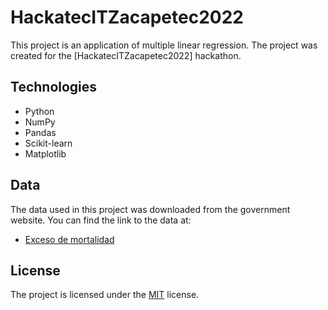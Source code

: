 
# HackatecITZacapetec2022

This project is an application of multiple linear regression. The project was created for the [HackatecITZacapetec2022] hackathon.

## Technologies
- Python
- NumPy
- Pandas
- Scikit-learn
- Matplotlib

## Data

The data used in this project was downloaded from the government website. You can find the link to the data at:
- [Exceso de mortalidad](http://www.dgis.salud.gob.mx/contenidos/basesdedatos/da_exceso_mortalidad_mexico_gobmx.html)

## License
The project is licensed under the [MIT](https://choosealicense.com/licenses/mit/) license.
